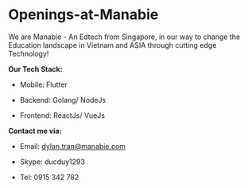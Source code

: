 # Openings-at-Manabie

We are Manabie - An Edtech from Singapore, in our way to change the Education landscape in Vietnam and ASIA through cutting edge Technology!

**Our Tech Stack:**

- Mobile: Flutter

- Backend: Golang/ NodeJs

- Frontend: ReactJs/ VueJs

**Contact me via:**

- Email: dylan.tran@manabie.com

- Skype: ducduy1293

- Tel: 0915 342 782
